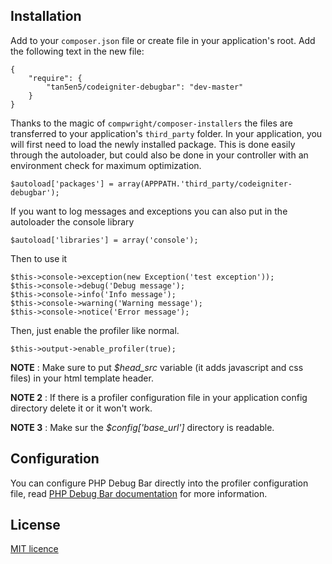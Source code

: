 ## Installation

Add to your `composer.json` file or create file in your application's root. Add the following text in the new file: 

    {
        "require": {
            "tan5en5/codeigniter-debugbar": "dev-master"
        }
    }

Thanks to the magic of `compwright/composer-installers` the files are transferred to your application's `third_party` folder. In your application, you will first need to load the newly installed package.  This is  done easily through the autoloader, but could also be done in your controller with an environment check for maximum optimization. 

    $autoload['packages'] = array(APPPATH.'third_party/codeigniter-debugbar');

If you want to log messages and exceptions you can also put in the autoloader the console library

    $autoload['libraries'] = array('console');

Then to use it

    $this->console->exception(new Exception('test exception'));
    $this->console->debug('Debug message');
    $this->console->info('Info message');
    $this->console->warning('Warning message');
    $this->console->notice('Error message');

Then, just enable the profiler like normal.

    $this->output->enable_profiler(true);

**NOTE** : Make sure to put *$head_src* variable (it adds javascript and css files) in your html template header.

**NOTE 2** : If there is a profiler configuration file in your application config directory delete it or it won't work.

**NOTE 3** : Make sur the *$config['base_url']* directory is readable.

## Configuration

You can configure PHP Debug Bar directly into the profiler configuration file, read [PHP Debug Bar documentation](http://phpdebugbar.com/docs/rendering.html#rendering) for more information.

## License

[MIT licence](http://opensource.org/licenses/MIT)